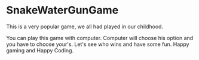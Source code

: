 # SnakeWaterGunGame
This is a very popular game, we all had played in our childhood.

You can play this game with computer. Computer will choose his option and you have to choose your's. Let's see who wins and have some fun. Happy gaming and Happy Coding.
